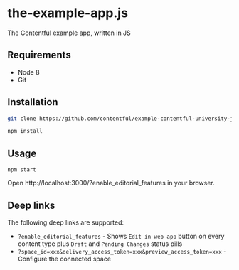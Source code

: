 # the-example-app.js
The Contentful example app, written in JS

## Requirements

* Node 8
* Git


## Installation

```bash
git clone https://github.com/contentful/example-contentful-university-js.git
```

```bash
npm install
```

## Usage

```
npm start
```

Open http://localhost:3000/?enable_editorial_features in your browser.

## Deep links

The following deep links are supported:

* `?enable_editorial_features` - Shows `Edit in web app` button on every content type plus `Draft` and `Pending Changes` status pills
* `?space_id=xxx&delivery_access_token=xxx&preview_access_token=xxx` - Configure the connected space


